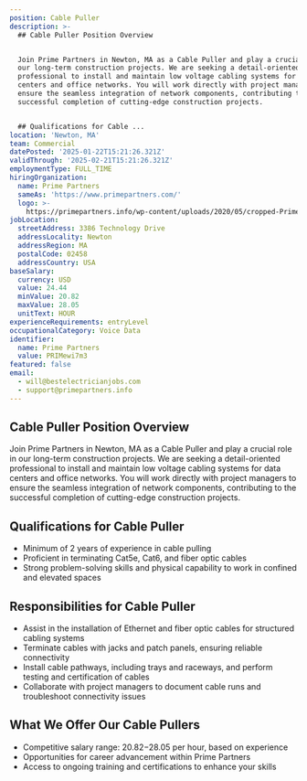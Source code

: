 ```yaml
---
position: Cable Puller
description: >-
  ## Cable Puller Position Overview


  Join Prime Partners in Newton, MA as a Cable Puller and play a crucial role in
  our long-term construction projects. We are seeking a detail-oriented
  professional to install and maintain low voltage cabling systems for data
  centers and office networks. You will work directly with project managers to
  ensure the seamless integration of network components, contributing to the
  successful completion of cutting-edge construction projects.


  ## Qualifications for Cable ...
location: 'Newton, MA'
team: Commercial
datePosted: '2025-01-22T15:21:26.321Z'
validThrough: '2025-02-21T15:21:26.321Z'
employmentType: FULL_TIME
hiringOrganization:
  name: Prime Partners
  sameAs: 'https://www.primepartners.com/'
  logo: >-
    https://primepartners.info/wp-content/uploads/2020/05/cropped-Prime-Partners-Logo-NO-BG-1.png
jobLocation:
  streetAddress: 3386 Technology Drive
  addressLocality: Newton
  addressRegion: MA
  postalCode: 02458
  addressCountry: USA
baseSalary:
  currency: USD
  value: 24.44
  minValue: 20.82
  maxValue: 28.05
  unitText: HOUR
experienceRequirements: entryLevel
occupationalCategory: Voice Data
identifier:
  name: Prime Partners
  value: PRIMewi7m3
featured: false
email:
  - will@bestelectricianjobs.com
  - support@primepartners.info
---
```




## Cable Puller Position Overview

Join Prime Partners in Newton, MA as a Cable Puller and play a crucial role in our long-term construction projects. We are seeking a detail-oriented professional to install and maintain low voltage cabling systems for data centers and office networks. You will work directly with project managers to ensure the seamless integration of network components, contributing to the successful completion of cutting-edge construction projects.

## Qualifications for Cable Puller

- Minimum of 2 years of experience in cable pulling
- Proficient in terminating Cat5e, Cat6, and fiber optic cables
- Strong problem-solving skills and physical capability to work in confined and elevated spaces

## Responsibilities for Cable Puller

- Assist in the installation of Ethernet and fiber optic cables for structured cabling systems
- Terminate cables with jacks and patch panels, ensuring reliable connectivity
- Install cable pathways, including trays and raceways, and perform testing and certification of cables
- Collaborate with project managers to document cable runs and troubleshoot connectivity issues

## What We Offer Our Cable Pullers

- Competitive salary range: $20.82-$28.05 per hour, based on experience
- Opportunities for career advancement within Prime Partners
- Access to ongoing training and certifications to enhance your skills
